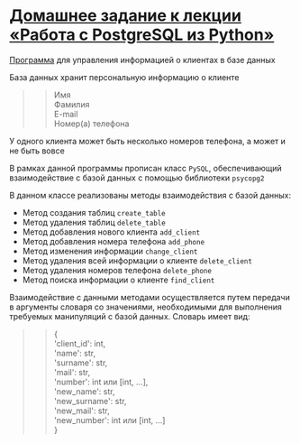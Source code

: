 # [Домашнее задание к лекции «Работа с PostgreSQL из Python»](https://github.com/netology-code/py-homeworks-db/tree/SQLPY-76/05-psycopg)

[Программа](main.py) для управления информацией о клиентах в базе данных

База данных хранит персональную информацию о клиенте
>>Имя  
>>Фамилия  
>>E-mail  
>>Номер(а) телефона    

У одного клиента может быть несколько номеров телефона, а может и не быть вовсе

В рамках данной программы прописан класс `PySQL`, обеспечивающий взаимодействие с базой данных с помощью библиотеки `psycopg2`

В данном классе реализованы методы взаимодействия с базой данных:
* Метод создания таблиц `create_table`
* Метод удаления таблиц `delete_table`
* Метод добавления нового клиента `add_client`
* Метод добавления номера телефона `add_phone`
* Метод изменения информации `change_client`
* Метод удаления всей информации о клиенте `delete_client`
* Метод удаления номеров телефона `delete_phone`
* Метод поиска информации о клиенте `find_client`

Взаимодействие с данными методами осуществляется путем передачи в аргументы словаря со значениями, необходимыми для выполнения требуемых манипуляций с базой данных.
Словарь имеет вид:  
> > {  
'client_id': int,  
'name': str,   
'surname': str,   
'mail': str,   
'number': int или [int, ...],  
'new_name': str,  
'new_surname': str,  
'new_mail': str,  
'new_number': int или [int, ...]  
}